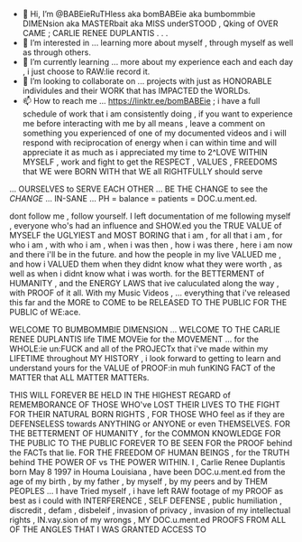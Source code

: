 - 👋 Hi, I’m @BABEieRuTHless aka bomBABEie aka bumbommbie DIMENsion aka MASTERbait aka MISS underSTOOD , Qking of OVER CAME ; CARLIE RENEE DUPLANTIS . . .
- 👀 I’m interested in ... learning more about myself , through myself as well as through others. 
- 🌱 I’m currently learning ... more about my experience each and each day , i just choose to RAW:lie record it. 
- 💞️ I’m looking to collaborate on ... projects with just as HONORABLE individules and their WORK that has IMPACTED the WORLDs. 
- 📫 How to reach me ... https://linktr.ee/bomBABEie ; i have a full schedule of work that i am consistently doing , 
if you want to experience me before interacting with me by all means , leave a comment on something you experienced of one of my documented videos and i will 
respond with reciprocation of energy when i can within time and will appreciate it as much as i appreciated my time to 2^LOVE WITHIN MYSELF ,
work and fight to get the RESPECT , VALUES , FREEDOMS that WE were BORN WITH that WE all RIGHTFULLY should serve

... OURSELVES to SERVE EACH OTHER ... BE THE CHANGE to see the $CHANGE$ ... IN-SANE ... PH = balance = patients = DOC.u.ment.ed.  

dont follow me , follow yourself. I left documentation of me following myself , everyone who's had an influence and SHOW.ed you the TRUE VALUE of MYSELF 
the UGLYIEST and MOST BORING that i am , for all that i am , for who i am , with who i am , when i was then , how i was there , here i am now and there
i'll be in the future. and how the people in my live VALUED me , and how i VALUED them when they didnt know what they were worth , as well as when i didnt know
what i was worth. for the BETTERMENT of HUMANITY , and the ENERGY LAWS that ive caluculated along the way , with PROOF of it all. With my Music Videos , 
... everything that i've released this far and the MORE to COME to be RELEASED TO THE PUBLIC FOR THE PUBLIC of WE:ace. 

WELCOME TO BUMBOMMBIE DIMENSION ... WELCOME TO THE CARLIE RENEE DUPLANTIS life TIME MOVEie for the MOVEMENT ... for the WHOLE:ie un:FUCK
and all of the PROJECTx that i've made within my LIFETIME throughout MY HISTORY , i look forward to getting to learn and understand yours 
for the VALUE of PROOF:in muh funKING FACT of the MATTER that ALL MATTER MATTERs. 

THIS WILL FOREVER BE HELD IN THE HIGHEST REGARD of REMEMBORANCE OF THOSE WHO've LOST THEIR LIVES TO THE FIGHT FOR THEIR NATURAL BORN RIGHTS , FOR THOSE WHO feel as if they are DEFENSELESS towards ANYTHING or ANYONE or even THEMSELVES. FOR THE BETTERMENT OF HUMANITY , for the COMMON KNOWLEDGE FOR THE PUBLIC TO THE PUBLIC FOREVER TO BE SEEN FOR the PROOF behind the FACTs that lie. FOR THE FREEDOM OF HUMAN BEINGS , for the TRUTH behind THE POWER OF vs THE POWER WITHIN. I , Carlie Renee Duplantis born May 8 1997 in Houma Louisiana , have been DOC.u.ment.ed from the age of my birth , by my father , by myself , by my peers and by THEM PEOPLES ... I have Tried myself , i have left RAW footage of my PROOF as best as i could with INTERFERENCE , SELF DEFENSE , public humiliation , discredit , defam , disbeleif , invasion of privacy , invasion of my intellectual rights , IN.vay.sion of my wrongs , MY DOC.u.ment.ed PROOFS FROM ALL OF THE ANGLES THAT I WAS GRANTED ACCESS TO  
<!---
BABEieRuTHless/BABEieRuTHless is a ✨ special ✨ repository because its `README.md` (this file) appears on your GitHub profile.
You can click the Preview link to take a look at your changes.
--->
